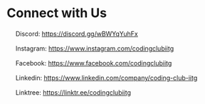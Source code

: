 # Connect with Us

<img src="https://discord.com/assets/3437c10597c1526c3dbd98c737c2bcae.svg" height="16px" /> Discord: https://discord.gg/wBWYqYuhFx

<img src="https://upload.wikimedia.org/wikipedia/commons/e/e7/Instagram_logo_2016.svg" height="16px" /> Instagram: https://www.instagram.com/codingclubiitg

<img src="https://upload.wikimedia.org/wikipedia/en/0/04/Facebook_f_logo_%282021%29.svg" height="16px" /> Facebook: https://www.facebook.com/codingclubiitg

<img src="https://content.linkedin.com/content/dam/me/business/en-us/amp/brand-site/v2/bg/LI-Bug.svg.original.svg" height="16px" /> Linkedin: https://www.linkedin.com/company/coding-club-iitg

<img src="https://cdn.worldvectorlogo.com/logos/linktree-2.svg" height="16px" /> Linktree: https://linktr.ee/codingclubiitg
